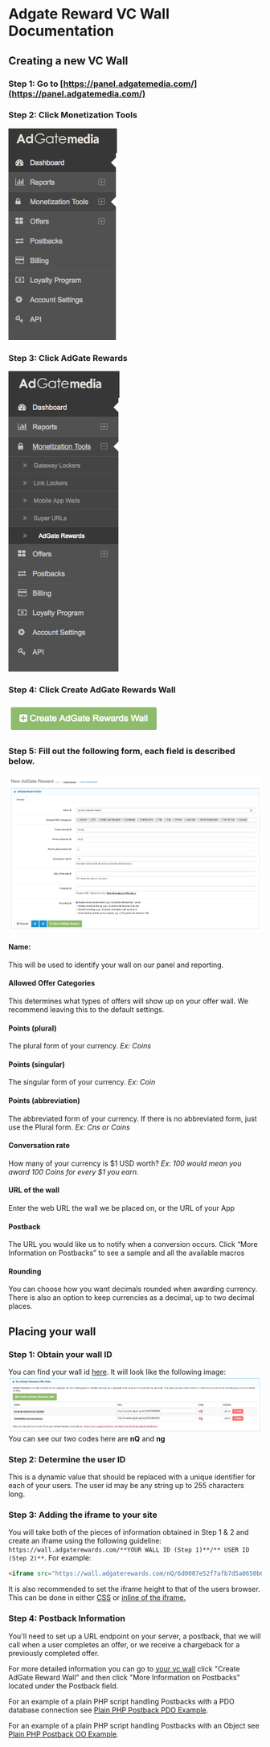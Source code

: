 # Adgate Reward VC Wall Documentation

## Creating a new VC Wall
### Step 1: Go to [https://panel.adgatemedia.com/](https://panel.adgatemedia.com/)
### Step 2: Click Monetization Tools
![Alt text](/Click_Money_Tools.png?raw=true "Click 'Monetization Tools'")
### Step 3: Click AdGate Rewards
![Alt text](/Click_Adgate_Reward.png?raw=true "Click 'AdGate Rewards'")
### Step 4: Click Create AdGate Rewards Wall
![Alt text](/Create_Adgate_Rewards_Wall.png?raw=true "Click 'Create AdGate Rewards Wall'")
### Step 5: Fill out the following form, each field is described below.
![Alt text](/New_VC_Wall.png?raw=true "New VC Wall")
#### Name:
This	will	be	used	to	identify	your	wall	on	our	panel	and	reporting.
#### Allowed Offer Categories
This	determines	what	types	of	offers	will	show	up	on	your offer	wall.	We	recommend	leaving	this	to	the default	settings.
#### Points (plural)
The	plural	form	of	your	currency.	*Ex: Coins*
#### Points (singular)
The	singular	form	of	your	currency.	*Ex:	Coin*
#### Points (abbreviation)
The	abbreviated	form	of	your	currency.	If	there	is	no	abbreviated	form,	just	use	the	Plural form.	*Ex:	Cns	or	Coins*
#### Conversation rate
How	many	of	your	currency	is	$1	USD	worth?	*Ex:	100	would	mean you	award	100	Coins	for	every	$1	you	earn.*
#### URL of the wall
Enter	the	web	URL	the	wall	we	be	placed	on,	or	the	URL	of	your	App
#### Postback
The	URL	you	would	like	us	to	notify	when	a	conversion occurs.	Click	“More	Information	on	Postbacks” to	see	a	sample and	all	the	available	macros
#### Rounding
You	can	choose how	you	want	decimals	rounded	when	awarding currency. There is also an option to keep currencies as a decimal, up to two decimal places.

## Placing your wall
### Step 1: Obtain your wall ID
You can find your wall id [here](https://panel.adgatemedia.com/affiliate/vc-walls). It will look like the following image:
![Alt text](/Wall_Code_Example.png?raw=true "Wall code example")
You can see our two codes here are **nQ** and **ng**
### Step 2: Determine the user ID
This is a dynamic value that should be replaced with a unique identifier for each of your users. The	user	id	may	be	any	string up	to 255	characters	long.

### Step 3: Adding the iframe to your site
You will take both of the pieces of information obtained in Step 1 & 2 and create an iframe using the following guideline: `https://wall.adgaterewards.com/**YOUR WALL ID (Step 1)**/** USER ID (Step 2)**`. For example:
```html
<iframe src="https://wall.adgaterewards.com/nQ/6d0007e52f7afb7d5a0650b0ffb8a4d1"></iframe>
```

It is also recommended to set the iframe height to that of the users browser. This can be done in either [CSS](http://www.tagindex.net/css/frame/width_height.html) or [inline of the iframe.](http://www.w3schools.com/tags/att_iframe_height.asp)

### Step 4: Postback Information
You'll need to set up a URL endpoint on your server, a postback, that we will call when a user completes an offer, or we receive a chargeback for a previously completed offer.

For more detailed information you can go to [your vc wall](https://panel.adgatemedia.com/affiliate/vc-walls) click "Create AdGate Reward Wall" and then click "More Information on Postbacks" located under the Postback field.

For an example of a plain PHP script handling Postbacks with a PDO database connection see [Plain PHP Postback PDO Example](postback_pdo_example.php).

For an example of a plain PHP script handling Postbacks with an Object see [Plain PHP Postback OO Example](postback_oo_example.php).
